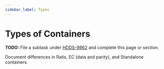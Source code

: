 ```yaml
---
sidebar_label: Types
---
```


# Types of Containers

**TODO:** File a subtask under [HDDS-9862](https://issues.apache.org/jira/browse/HDDS-9862) and complete this page or section.

Document differences in Ratis, EC (data and parity), and Standalone containers.
